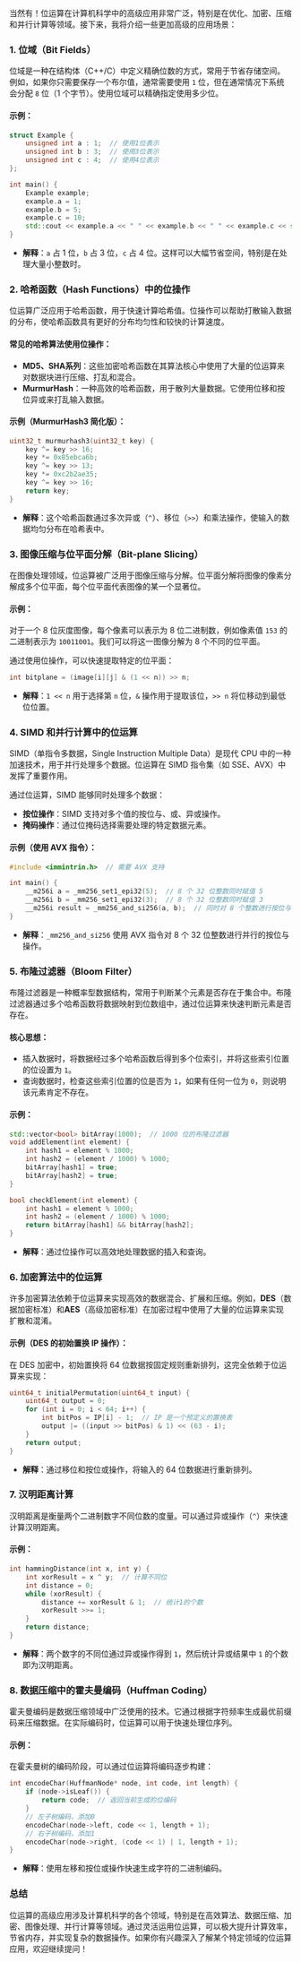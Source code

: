 当然有！位运算在计算机科学中的高级应用非常广泛，特别是在优化、加密、压缩和并行计算等领域。接下来，我将介绍一些更加高级的应用场景：

### 1. **位域（Bit Fields）**
位域是一种在结构体（C++/C）中定义精确位数的方式，常用于节省存储空间。例如，如果你只需要保存一个布尔值，通常需要使用 `1` 位，但在通常情况下系统会分配 `8` 位（1 个字节）。使用位域可以精确指定使用多少位。

#### 示例：
```cpp
struct Example {
    unsigned int a : 1;  // 使用1位表示
    unsigned int b : 3;  // 使用3位表示
    unsigned int c : 4;  // 使用4位表示
};

int main() {
    Example example;
    example.a = 1;
    example.b = 5;
    example.c = 10;
    std::cout << example.a << " " << example.b << " " << example.c << std::endl;
}
```
- **解释**：`a` 占 1 位，`b` 占 3 位，`c` 占 4 位。这样可以大幅节省空间，特别是在处理大量小整数时。

### 2. **哈希函数（Hash Functions）中的位操作**
位运算广泛应用于哈希函数，用于快速计算哈希值。位操作可以帮助打散输入数据的分布，使哈希函数具有更好的分布均匀性和较快的计算速度。

#### 常见的哈希算法使用位操作：
- **MD5、SHA系列**：这些加密哈希函数在其算法核心中使用了大量的位运算来对数据块进行压缩、打乱和混合。
- **MurmurHash**：一种高效的哈希函数，用于散列大量数据。它使用位移和按位异或来打乱输入数据。

#### 示例（MurmurHash3 简化版）：
```cpp
uint32_t murmurhash3(uint32_t key) {
    key ^= key >> 16;
    key *= 0x85ebca6b;
    key ^= key >> 13;
    key *= 0xc2b2ae35;
    key ^= key >> 16;
    return key;
}
```
- **解释**：这个哈希函数通过多次异或（`^`）、移位（`>>`）和乘法操作，使输入的数据均匀分布在哈希表中。

### 3. **图像压缩与位平面分解（Bit-plane Slicing）**
在图像处理领域，位运算被广泛用于图像压缩与分解。位平面分解将图像的像素分解成多个位平面，每个位平面代表图像的某一个显著位。

#### 示例：
对于一个 8 位灰度图像，每个像素可以表示为 8 位二进制数，例如像素值 `153` 的二进制表示为 `10011001`。我们可以将这一图像分解为 8 个不同的位平面。

通过使用位操作，可以快速提取特定的位平面：
```cpp
int bitplane = (image[i][j] & (1 << n)) >> n;
```
- **解释**：`1 << n` 用于选择第 `n` 位，`&` 操作用于提取该位，`>> n` 将位移动到最低位位置。

### 4. **SIMD 和并行计算中的位运算**
SIMD（单指令多数据，Single Instruction Multiple Data）是现代 CPU 中的一种加速技术，用于并行处理多个数据。位运算在 SIMD 指令集（如 SSE、AVX）中发挥了重要作用。

通过位运算，SIMD 能够同时处理多个数据：
- **按位操作**：SIMD 支持对多个值的按位与、或、异或操作。
- **掩码操作**：通过位掩码选择需要处理的特定数据元素。

#### 示例（使用 AVX 指令）：
```cpp
#include <immintrin.h>  // 需要 AVX 支持

int main() {
    __m256i a = _mm256_set1_epi32(5);  // 8 个 32 位整数同时赋值 5
    __m256i b = _mm256_set1_epi32(3);  // 8 个 32 位整数同时赋值 3
    __m256i result = _mm256_and_si256(a, b);  // 同时对 8 个整数进行按位与
}
```
- **解释**：`_mm256_and_si256` 使用 AVX 指令对 8 个 32 位整数进行并行的按位与操作。

### 5. **布隆过滤器（Bloom Filter）**
布隆过滤器是一种概率型数据结构，常用于判断某个元素是否存在于集合中。布隆过滤器通过多个哈希函数将数据映射到位数组中，通过位运算来快速判断元素是否存在。

#### 核心思想：
- 插入数据时，将数据经过多个哈希函数后得到多个位索引，并将这些索引位置的位设置为 `1`。
- 查询数据时，检查这些索引位置的位是否为 `1`，如果有任何一位为 `0`，则说明该元素肯定不存在。

#### 示例：
```cpp
std::vector<bool> bitArray(1000);  // 1000 位的布隆过滤器
void addElement(int element) {
    int hash1 = element % 1000;
    int hash2 = (element / 1000) % 1000;
    bitArray[hash1] = true;
    bitArray[hash2] = true;
}

bool checkElement(int element) {
    int hash1 = element % 1000;
    int hash2 = (element / 1000) % 1000;
    return bitArray[hash1] && bitArray[hash2];
}
```
- **解释**：通过位操作可以高效地处理数据的插入和查询。

### 6. **加密算法中的位运算**
许多加密算法依赖于位运算来实现高效的数据混合、扩展和压缩。例如，**DES**（数据加密标准）和**AES**（高级加密标准）在加密过程中使用了大量的位运算来实现扩散和混淆。

#### 示例（DES 的初始置换 IP 操作）：
在 DES 加密中，初始置换将 64 位数据按固定规则重新排列，这完全依赖于位运算来实现：
```cpp
uint64_t initialPermutation(uint64_t input) {
    uint64_t output = 0;
    for (int i = 0; i < 64; i++) {
        int bitPos = IP[i] - 1;  // IP 是一个预定义的置换表
        output |= ((input >> bitPos) & 1) << (63 - i);
    }
    return output;
}
```
- **解释**：通过移位和按位或操作，将输入的 64 位数据进行重新排列。

### 7. **汉明距离计算**
汉明距离是衡量两个二进制数字不同位数的度量。可以通过异或操作（`^`）来快速计算汉明距离。

#### 示例：
```cpp
int hammingDistance(int x, int y) {
    int xorResult = x ^ y;  // 计算不同位
    int distance = 0;
    while (xorResult) {
        distance += xorResult & 1;  // 统计1的个数
        xorResult >>= 1;
    }
    return distance;
}
```
- **解释**：两个数字的不同位通过异或操作得到 `1`，然后统计异或结果中 `1` 的个数即为汉明距离。

### 8. **数据压缩中的霍夫曼编码（Huffman Coding）**
霍夫曼编码是数据压缩领域中广泛使用的技术。它通过根据字符频率生成最优前缀码来压缩数据。在实际编码时，位运算可以用于快速处理位序列。

#### 示例：
在霍夫曼树的编码阶段，可以通过位运算将编码逐步构建：
```cpp
int encodeChar(HuffmanNode* node, int code, int length) {
    if (node->isLeaf()) {
        return code;  // 返回当前生成的位编码
    }
    // 左子树编码，添加0
    encodeChar(node->left, code << 1, length + 1);
    // 右子树编码，添加1
    encodeChar(node->right, (code << 1) | 1, length + 1);
}
```
- **解释**：使用左移和按位或操作快速生成字符的二进制编码。

### 总结

位运算的高级应用涉及计算机科学的各个领域，特别是在高效算法、数据压缩、加密、图像处理、并行计算等领域。通过灵活运用位运算，可以极大提升计算效率，节省内存，并实现复杂的数据操作。如果你有兴趣深入了解某个特定领域的位运算应用，欢迎继续提问！